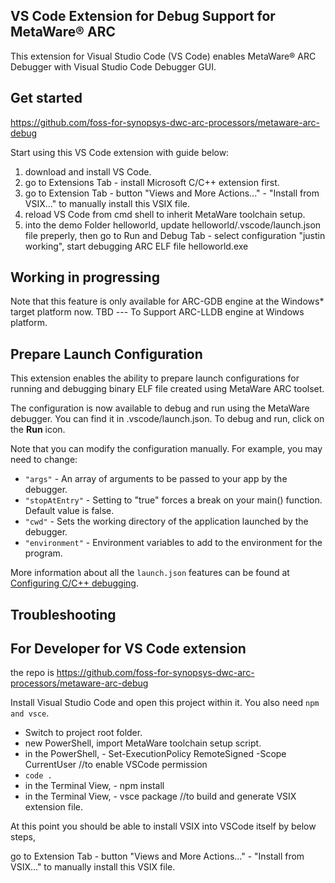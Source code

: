 ## VS Code Extension for Debug Support for MetaWare® ARC 

This extension for Visual Studio Code (VS Code) enables MetaWare® ARC Debugger with Visual Studio Code Debugger GUI.


## Get started

https://github.com/foss-for-synopsys-dwc-arc-processors/metaware-arc-debug

Start using this VS Code extension with guide below:
1. download and install VS Code.
2. go to Extensions Tab - install Microsoft C/C++ extension first. 
3. go to Extension Tab - button "Views and More Actions..." - "Install from VSIX..." to manually install this VSIX file.
4. reload VS Code from cmd shell to inherit MetaWare toolchain setup. 
5. into the demo Folder helloworld, update helloworld/.vscode/launch.json file preperly, then go to Run and Debug Tab - select configuration "justin working", start debugging ARC ELF file helloworld.exe 


## Working in progressing

Note that this feature is only available for ARC-GDB engine at the Windows* target platform now.
TBD --- To Support ARC-LLDB engine at Windows platform.


## Prepare Launch Configuration

This extension enables the ability to prepare launch configurations for running
and debugging binary ELF file created using MetaWare ARC toolset.

The configuration is now available to debug and run using the MetaWare debugger. You can find it in .vscode/launch.json. To debug and run, click on the **Run** icon.

Note that you can modify the configuration manually. For example, you may need to change:

* `"args"` - An array of arguments to be passed to your app by the debugger.
* `"stopAtEntry"` - Setting to "true" forces a break on your main() function. Default value is false.
* `"cwd"` - Sets the working directory of the application launched by the debugger.
* `"environment"` - Environment variables to add to the environment for the program.


More information about all the `launch.json` features can be found at [Configuring C/C++ debugging](https://code.visualstudio.com/docs/cpp/launch-json-reference).


## Troubleshooting


## For Developer for VS Code extension 

the repo is https://github.com/foss-for-synopsys-dwc-arc-processors/metaware-arc-debug

Install Visual Studio Code and open this project within it. You also need `npm and vsce`.
- Switch to project root folder.
- new PowerShell, import MetaWare toolchain setup script. 
- in the PowerShell, - Set-ExecutionPolicy RemoteSigned -Scope CurrentUser    //to enable VSCode permission 
- `code .`
- in the Terminal View, - npm install
- in the Terminal View, - vsce package    //to build and generate VSIX extension file. 

At this point you should be able to install VSIX into VSCode itself by below steps,

go to Extension Tab - button "Views and More Actions..." - "Install from VSIX..." to manually install this VSIX file.